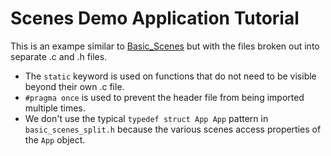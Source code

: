 # Scenes Demo Application Tutorial

This is an exampe similar to [Basic_Scenes](https://github.com/jamisonderek/flipper-zero-tutorials/tree/main/ui/basic_scenes) but with the files broken out into separate .c and .h files.

- The ``static`` keyword is used on functions that do not need to be visible beyond their own .c file.
- ``#pragma once`` is used to prevent the header file from being imported multiple times.
- We don't use the typical ``typedef struct App App`` pattern in ``basic_scenes_split.h`` because the various scenes access properties of the ``App`` object.
